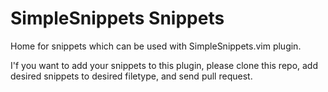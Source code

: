 # SimpleSnippets Snippets

Home for snippets which can be used with SimpleSnippets.vim plugin.

I'f you want to add your snippets to this plugin, please clone this repo, add
desired snippets to desired filetype, and send pull request. 